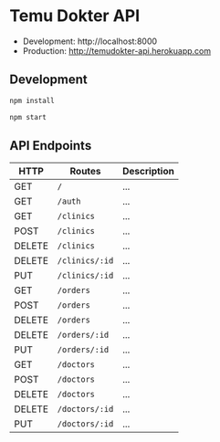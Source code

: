 # Temu Dokter API

* Development: http://localhost:8000
* Production: http://temudokter-api.herokuapp.com

## Development

```sh
npm install
```

```sh
npm start
```

## API Endpoints

| HTTP   | Routes         | Description |
| ------ | -------------- | ----------- |
| GET    | `/`            | ...         |
| GET    | `/auth`        | ...         |
| GET    | `/clinics`     | ...         |
| POST   | `/clinics`     | ...         |
| DELETE | `/clinics`     | ...         |
| DELETE | `/clinics/:id` | ...         |
| PUT    | `/clinics/:id` | ...         |
| GET    | `/orders`      | ...         |
| POST   | `/orders`      | ...         |
| DELETE | `/orders`      | ...         |
| DELETE | `/orders/:id`  | ...         |
| PUT    | `/orders/:id`  | ...         |
| GET    | `/doctors`     | ...         |
| POST   | `/doctors`     | ...         |
| DELETE | `/doctors`     | ...         |
| DELETE | `/doctors/:id` | ...         |
| PUT    | `/doctors/:id` | ...         |

